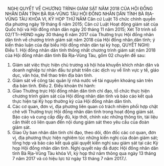 <jsontable name="bang_0"> </jsontable>
 
NGHỊ QUYẾT
VỀ CHƯƠNG TRÌNH
GIÁM SÁT NĂM 2018 CỦA HỘI ĐỒNG NHÂN DÂN TỈNH BÀ RỊA-VŨNG TÀU
HỘI ĐỒNG NHÂN DÂN TỈNH BÀ RỊA-VŨNG TÀU 
KHÓA VI, KỲ HỌP THỨ NĂM
Căn cứ Luật Tổ chức chính quyền địa phương
ngày 19 tháng 6 năm 2015;
Căn cứ Luật Hoạt động giám sát của Quốc hội
và Hội đồng nhân dân ngày 20 tháng 11 năm 2015;
Xét Tờ trình số 02/TTr-HĐND ngày 30 tháng 6
năm 2017 của Thường trực Hội đồng nhân dân tỉnh về chương trình giám sát năm
2018 của Hội đồng nhân dân tỉnh; ý kiến thảo luận của đại biểu Hội đồng nhân
dân tại kỳ họp,
QUYẾT NGHỊ:
Điều 1. Hội đồng nhân
dân tỉnh thống nhất chương trình giám sát năm 2018 của Hội đồng nhân dân tỉnh
Bà Rịa-Vũng Tàu, gồm 02 chuyên đề sau:
1. Giám sát việc thực hiện
chủ trương xã hội hóa khuyến khích nhân dân và doanh nghiệp tư nhân đầu tư phát
triển các dịch vụ về lĩnh vực y tế, giáo dục, văn hóa, thể thao trên địa bàn tỉnh.
2. Giám sát về công tác quản
lý nhà nước về tài nguyên khoáng sản trên địa bàn tỉnh.
Điều 2. Điều khoản
thi hành:
1. Giao Thường trực Hội đồng
nhân dân tỉnh chỉ đạo, tổ chức thực hiện chương trình giám sát của Hội đồng
nhân dân tỉnh và báo cáo kết quả thực hiện tại Kỳ họp thường kỳ của Hội đồng
nhân dân tỉnh.
2. Các cơ quan, đơn vị, địa
phương liên quan có trách nhiệm phối hợp chặt chẽ với Thường trực Hội đồng nhân
dân tỉnh trong hoạt động giám sát. Báo cáo và cung cấp đầy đủ, kịp thời, chính
xác những thông tin, tài liệu cần thiết có liên quan đến nội dung giám sát theo
yêu cầu của đoàn giám sát.
3. Giao Ủy ban nhân dân tỉnh
chỉ đạo, theo dõi, đôn đốc các cơ quan, đơn vị, địa phương thực hiện nghiêm túc
những kiến nghị của đoàn giám sát; tổng hợp và báo cáo kết quả giải quyết kiến
nghị sau giám sát tại các Kỳ họp Hội đồng nhân dân tỉnh.
Nghị quyết này đã được Hội
đồng nhân dân tỉnh Bà Rịa-Vũng Tàu khóa VI, kỳ họp thứ năm thông qua ngày 13
tháng 7 năm 2017 và có hiệu lực từ ngày 13 tháng 7 năm 2017./.
 
<jsontable name="bang_1"> </jsontable>